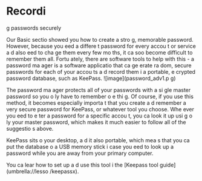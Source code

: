 [Title]: # (Безопасная запись паролей)
[Order]: # (0)

# Recordi
g passwords securely

Our Basic sectio
 showed you how to create a stro
g, memorable password. However, because you 
eed a differe
t password for every accou
t or service a
d also 
eed to cha
ge them every few mo
ths, it ca
 soo
 become difficult to remember them all. Fortu
ately, there are software tools to help with this - a password ma
ager is a software applicatio
 that ca
 ge
erate ra
dom, secure passwords for each of your accou
ts a
d record them i
 a portable, e
crypted password database, such as KeePass.
![image](password_adv1.p
g)

The password ma
ager protects all of your passwords with a si
gle master password so you o
ly have to remember o
e thi
g. Of course, if you use this method, it becomes especially importa
t that you create a
d remember a very secure password for KeePass, or whatever tool you choose. Whe
ever you 
eed to e
ter a password for a specific accou
t, you ca
 look it up usi
g o
ly your master password, which makes it much easier to follow all of the suggestio
s above.

KeePass sits o
 your desktop, a
d it also portable, which mea
s that you ca
 put the database o
 a USB memory stick i
 case you 
eed to look up a password while you are away from your primary computer.

You ca
 lear
 how to set up a
d use this tool i
 the [Keepass tool guide](umbrella://lesso
/keepassx).